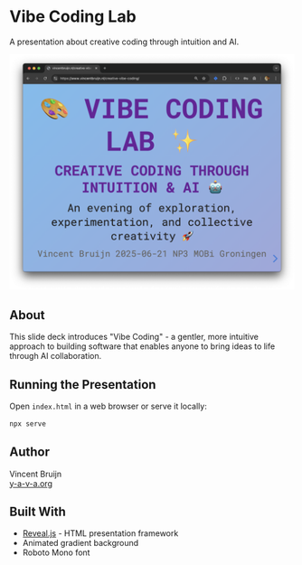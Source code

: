 # Vibe Coding Lab

A presentation about creative coding through intuition and AI.

![Screenshot](assets/slide-22-33-16.png)

## About

This slide deck introduces "Vibe Coding" - a gentler, more intuitive approach to building software that enables anyone to bring ideas to life through AI collaboration.

## Running the Presentation

Open `index.html` in a web browser or serve it locally:

```bash
npx serve
```

## Author

Vincent Bruijn  
[y-a-v-a.org](https://y-a-v-a.org)

## Built With

- [Reveal.js](https://revealjs.com/) - HTML presentation framework
- Animated gradient background
- Roboto Mono font